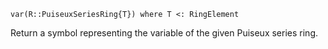 ```
var(R::PuiseuxSeriesRing{T}) where T <: RingElement
```

Return a symbol representing the variable of the given Puiseux series ring.

